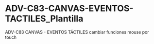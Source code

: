 # ADV-C83-CANVAS-EVENTOS-TACTILES_Plantilla
ADV-C83 CANVAS - EVENTOS TÁCTILES cambiar funciones mouse por touch
